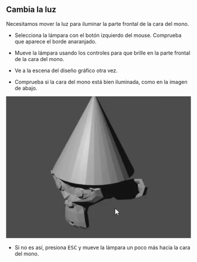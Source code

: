 ## Cambia la luz

Necesitamos mover la luz para iluminar la parte frontal de la cara del mono.

+ Selecciona la lámpara con el botón izquierdo del mouse. Comprueba que aparece el borde anaranjado.

+ Mueve la lámpara usando los controles para que brille en la parte frontal de la cara del mono.

+ Ve a la escena del diseño gráfico otra vez.

+ Comprueba si la cara del mono está bien iluminada, como en la imagen de abajo.

![Bien iluminado](images/well-lit.png)

+ Si no es así, presiona <kbd>ESC</kbd> y mueve la lámpara un poco más hacia la cara del mono.